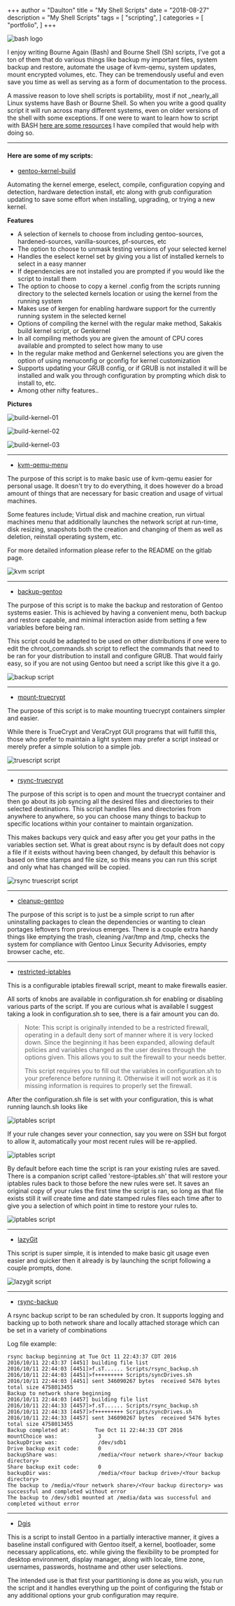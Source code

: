 +++
author = "Daulton"
title = "My Shell Scripts"
date = "2018-08-27"
description = "My Shell Scripts"
tags = [
    "scripting",
]
categories = [
    "portfolio",
]
+++

![bash logo](/images/bash-script-screenshots/bash-logo-web.png)

I enjoy writing Bourne Again (Bash) and Bourne Shell (Sh) scripts, I've got a ton of them that do various things like backup my important files, system backup and restore, automate the usage of kvm-qemu, system updates, mount encrypted volumes, etc. They can be tremendously useful and even save you time as well as serving as a form of documentation to the process.
<!--more-->

A massive reason to love shell scripts is portability, most if not  _nearly_all Linux systems have Bash or Bourne Shell. So when you write a good quality script it will run across many different systems, even on older versions of the shell with some exceptions. If one were to want to learn how to script with BASH  [here are some resources](https://daulton.ca/doku.php?id=wiki:bash_guide "wiki:bash_guide")  I have compiled that would help with doing so.

----------

#### Here are some of my scripts:

* [gentoo-kernel-build](https://github.com/jeekkd/gentoo-kernel-build "https://github.com/jeekkd/gentoo-kernel-build")
    

Automating the kernel emerge, eselect, compile, configuration copying and detection, hardware detection install, etc along with grub configuration updating to save some effort when installing, upgrading, or trying a new kernel.

**Features**

* A selection of kernels to choose from including gentoo-sources, hardened-sources, vanilla-sources, pf-sources, etc  
* The option to choose to unmask testing versions of your selected kernel
* Handles the eselect kernel set by giving you a list of installed kernels to select in a easy manner 
* If dependencies are not installed you are prompted if you would like the script to install them
* The option to choose to copy a kernel .config from the scripts running directory to the selected kernels location or using the kernel from the running system
* Makes use of kergen for enabling hardware support for the currently running system in the selected kernel
* Options of compiling the kernel with the regular make method, Sakakis build kernel script, or Genkernel
* In all compiling methods you are given the amount of CPU cores available and prompted to select how many to use
* In the regular make method and Genkernel selections you are given the option of using menuconfig or gconfig for kernel customization
* Supports updating your GRUB config, or if GRUB is not installed it will be installed and walk you through configuration by prompting which disk to install to, etc.  
* Among other nifty features..
    

**Pictures**

![build-kernel-01](/images/bash-script-screenshots/build-kernel-01.png)

![build-kernel-02](/images/bash-script-screenshots/build-kernel-02.png)

![build-kernel-03](/images/bash-script-screenshots/build-kernel-03.png)

----------

* [kvm-qemu-menu](https://github.com/jeekkd/kvm-qemu-menu "https://github.com/jeekkd/kvm-qemu-menu")
    

The purpose of this script is to make basic use of kvm-qemu easier for personal usage. It doesn't try to do everything, it does however do a broad amount of things that are necessary for basic creation and usage of virtual machines.

Some features include; Virtual disk and machine creation, run virtual machines menu that additionally launches the network script at run-time, disk resizing, snapshots both the creation and changing of them as well as deletion, reinstall operating system, etc.

For more detailed information please refer to the README on the gitlab page.

![kvm script](/images/bash-script-screenshots/kvm.png)

----------

* [backup-gentoo](https://github.com/jeekkd/backup-gentoo "https://github.com/jeekkd/backup-gentoo")
    
The purpose of this script is to make the backup and restoration of Gentoo systems easier. This is achieved by having a convenient menu, both backup and restore capable, and minimal interaction aside from setting a few variables before being ran.

This script could be adapted to be used on other distributions if one were to edit the chroot_commands.sh script to reflect the commands that need to be ran for your distribution to install and configure GRUB. That would fairly easy, so if you are not using Gentoo but need a script like this give it a go.

![backup script](/images/bash-script-screenshots/backup.png)

----------

* [mount-truecrypt](https://github.com/jeekkd/mount-truecrypt "https://github.com/jeekkd/mount-truecrypt")
    

The purpose of this script is to make mounting truecrypt containers simpler and easier.

While there is TrueCrypt and VeraCrypt  GUI  programs that will fulfill this, those who prefer to maintain a light system may prefer a script instead or merely prefer a simple solution to a simple job.

![truescript script](/images/bash-script-screenshots/truecrypt.png)

----------

* [rsync-truecrypt](https://github.com/jeekkd/rsync-truecrypt "https://github.com/jeekkd/rsync-truecrypt")
    

The purpose of this script is to open and mount the truecrypt container and then go about its job syncing all the desired files and directories to their selected destinations. This script handles files and directories from anywhere to anywhere, so you can choose many things to backup to specific locations within your container to maintain organization.

This makes backups very quick and easy after you get your paths in the variables section set. What is great about rsync is by default does not copy a file if it exists without having been changed, by default this behavior is based on time stamps and file size, so this means you can run this script and only what has changed will be copied.

![rsync truescript script](/images/bash-script-screenshots/rsync_truecrypt.png)

----------

* [cleanup-gentoo](https://github.com/jeekkd/cleanup-gentoo "https://github.com/jeekkd/cleanup-gentoo")
    
The purpose of this script is to just be a simple script to run after uninstalling packages to clean the dependencies or wanting to clean portages leftovers from previous emerges. There is a couple extra handy things like emptying the trash, cleaning /var/tmp and /tmp, checks the system for compliance with Gentoo Linux Security Advisories, empty browser cache, etc.

----------

* [restricted-iptables](https://github.com/jeekkd/restricted-iptables "https://github.com/jeekkd/restricted-iptables")
    
This is a configurable iptables firewall script, meant to make firewalls easier.

All sorts of knobs are available in configuration.sh for enabling or disabling various parts of the script. If you are curious what is available I suggest taking a look in configuration.sh to see, there is a fair amount you can do.

> Note: This script is originally intended to be a restricted firewall, operating in a default deny sort of manner where it is very locked down. Since the beginning it has been expanded, allowing default policies and variables changed as the user desires through the options given. This allows you to suit the firewall to your needs better.
> 
> This script requires you to fill out the variables in configuration.sh to your preference before running it. Otherwise it will not work as it is missing information is requires to properly set the firewall.

After the configuration.sh file is set with your configuration, this is what running launch.sh looks like

![iptables script](/images/bash-script-screenshots/iptables-00.png)

If your rule changes sever your connection, say you were on SSH but forgot to allow it, automatically your most recent rules will be re-applied.

![iptables script](/images/bash-script-screenshots/iptables-02.png)

By default before each time the script is ran your existing rules are saved. There is a companion script called 'restore-iptables.sh' that will restore your iptables rules back to those before the new rules were set. It saves an original copy of your rules the first time the script is ran, so long as that file exists still it will create time and date stamped rules files each time after to give you a selection of which point in time to restore your rules to.

![iptables script](/images/bash-script-screenshots/iptables-01.png)

----------

* [lazyGit](https://github.com/jeekkd/lazyGit "https://github.com/jeekkd/lazyGit")
    

This script is super simple, it is intended to make basic git usage even easier and quicker then it already is by launching the script following a couple prompts, done.

![lazygit script](/images/bash-script-screenshots/lazygit.png)

----------

* [rsync-backup](https://github.com/jeekkd/rsync-backup "https://github.com/jeekkd/rsync-backup")
    
A rsync backup script to be ran scheduled by cron. It supports logging and backing up to both network share and locally attached storage which can be set in a variety of combinations

Log file example:

```
rsync backup beginning at Tue Oct 11 22:43:37 CDT 2016
2016/10/11 22:43:37 [4451] building file list
2016/10/11 22:44:03 [4451]>f.sT...... Scripts/rsync_backup.sh
2016/10/11 22:44:03 [4451]>f+++++++++ Scripts/syncDrives.sh
2016/10/11 22:44:03 [4451] sent 346090267 bytes  received 5476 bytes  total size 4758013455
Backup to network share beginning
2016/10/11 22:44:03 [4457] building file list
2016/10/11 22:44:33 [4457]>f.sT...... Scripts/rsync_backup.sh
2016/10/11 22:44:33 [4457]>f+++++++++ Scripts/syncDrives.sh
2016/10/11 22:44:33 [4457] sent 346090267 bytes  received 5476 bytes  total size 4758013455
Backup completed at:        Tue Oct 11 22:44:33 CDT 2016
mountChoice was:             3
backupDrive was:             /dev/sdb1
Drive backup exit code:      0
backupShare was:             /media/<Your network share>/<Your backup directory>
Share backup exit code:      0
backupDir was:               /media/<Your backup drive>/<Your backup directory>
The backup to /media/<Your network share>/<Your backup directory> was successful and completed without error
The backup to /dev/sdb1 mounted at /media/data was successful and completed without error
```

----------

* [Dgis](https://github.com/jeekkd/dgis "https://github.com/jeekkd/dgis")
    
This is a script to install Gentoo in a partially interactive manner, it gives a baseline install configured with Gentoo itself, a kernel, bootloader, some necessary applications, etc. while giving the flexibility to be prompted for desktop environment, display manager, along with locale, time zone, usernames, passwords, hostname and other user selections.

The intended use is that first your partitioning is done as you wish, you run the script and it handles everything up the point of configuring the fstab or any additional options your grub configuration may require.

